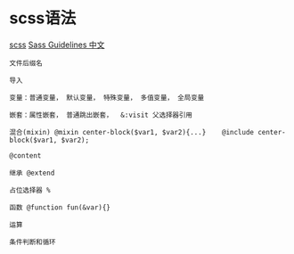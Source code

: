 # scss语法
[scss](http://www.w3cplus.com/sassguide/)
[Sass Guidelines 中文](http://wiki.jikexueyuan.com/project/sass-guidelines/)

```
文件后缀名

导入

变量：普通变量， 默认变量， 特殊变量， 多值变量， 全局变量

嵌套：属性嵌套， 普通跳出嵌套，  &:visit 父选择器引用

混合(mixin) @mixin center-block($var1, $var2){...}    @include center-block($var1, $var2);

@content

继承 @extend

占位选择器 %

函数 @function fun(&var){}

运算

﻿条件判断和循环
```
